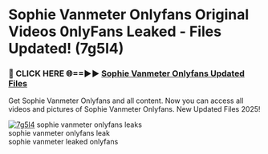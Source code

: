 # Sophie Vanmeter Onlyfans Original Videos 0nlyFans Leaked - Files Updated! (7g5l4)

<h3>🔴 CLICK HERE 🌐==►► <a href="https://tinyurl.com/ms9xzufz" rel="nofollow">Sophie Vanmeter Onlyfans Updated Files</a></h3>

Get Sophie Vanmeter Onlyfans and all content. Now you can access all videos and pictures of Sophie Vanmeter Onlyfans. New Updated Files 2025!

[![7g5l4](https://i.imgur.com/PQ7UWWw.gif)](https://tinyurl.com/ms9xzufz)
sophie vanmeter onlyfans leaks<br>
sophie vanmeter onlyfans leak<br>
sophie vanmeter leaked onlyfans